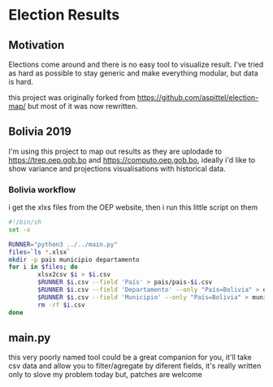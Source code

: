 # Election Results

## Motivation
Elections come around and there is no easy tool to visualize result. I've
tried as hard as possible to stay generic and make everything modular, but
data is hard.

this project was originally forked from
https://github.com/aspittel/election-map/ but most of it was now rewritten.

## Bolivia 2019
I'm using this project to map out results as they are uplodade to
https://trep.oep.gob.bo and https://computo.oep.gob.bo, ideally i'd like to
show variance and projections visualisations with historical data.

### Bolivia workflow
i get the xlxs files from the OEP website, then i run this little script on them
```sh
#!/bin/sh
set -x

RUNNER="python3 ../../main.py"
files=`ls *.xlsx`
mkdir -p pais municipio departamento
for i in $files; do
        xlsx2csv $i > $i.csv
        $RUNNER $i.csv --field 'País' > pais/pais-$i.csv
        $RUNNER $i.csv --field 'Departamento' --only "País=Bolivia" > departamento/departamento-$i.csv
        $RUNNER $i.csv --field 'Municipio' --only "País=Bolivia" > municipio/municipio-$i.csv
        rm -rf $i.csv
done
```

## main.py
this very poorly named tool could be a great companion for you, it'll take
csv data and allow you to filter/agregate by diferent fields, it's really
written only to slove my problem today but, patches are welcome
